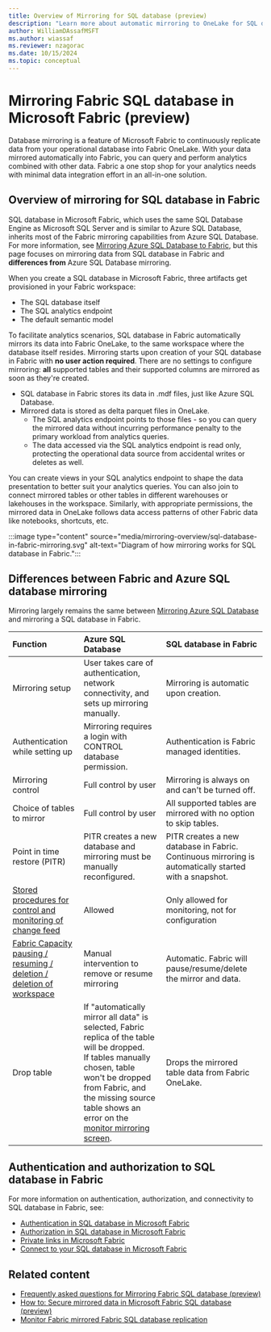 ```yaml
---
title: Overview of Mirroring for SQL database (preview)
description: "Learn more about automatic mirroring to OneLake for SQL database in Fabric."
author: WilliamDAssafMSFT
ms.author: wiassaf
ms.reviewer: nzagorac
ms.date: 10/15/2024
ms.topic: conceptual
---
```

# Mirroring Fabric SQL database in Microsoft Fabric (preview)

Database mirroring is a feature of Microsoft Fabric to continuously replicate data from your operational database into Fabric OneLake. With your data mirrored automatically into Fabric, you can query and perform analytics combined with other data. Fabric a one stop shop for your analytics needs with minimal data integration effort in an all-in-one solution.

## Overview of mirroring for SQL database in Fabric

SQL database in Microsoft Fabric, which uses the same SQL Database Engine as Microsoft SQL Server and is similar to Azure SQL Database, inherits most of the Fabric mirroring capabilities from Azure SQL Database. For more information, see [Mirroring Azure SQL Database to Fabric](../mirrored-database/azure-sql-database.md), but this page focuses on mirroring data from SQL database in Fabric and **differences from** Azure SQL Database mirroring.

When you create a SQL database in Microsoft Fabric, three artifacts get provisioned in your Fabric workspace:

- The SQL database itself
- The SQL analytics endpoint
- The default semantic model

To facilitate analytics scenarios, SQL database in Fabric automatically mirrors its data into Fabric OneLake, to the same workspace where the database itself resides. Mirroring starts upon creation of your SQL database in Fabric with **no user action required**. There are no settings to configure mirroring: **all** supported tables and their supported columns are mirrored as soon as they're created.

- SQL database in Fabric stores its data in .mdf files, just like Azure SQL Database.
- Mirrored data is stored as delta parquet files in OneLake.
    - The SQL analytics endpoint points to those files - so you can query the mirrored data without incurring performance penalty to the primary workload from analytics queries.
    - The data accessed via the SQL analytics endpoint is read only, protecting the operational data source from accidental writes or deletes as well.

You can create views in your SQL analytics endpoint to shape the data presentation to better suit your analytics queries. You can also join to connect mirrored tables or other tables in different warehouses or lakehouses in the workspace. Similarly, with appropriate permissions, the mirrored data in OneLake follows data access patterns of other Fabric data like notebooks, shortcuts, etc.

:::image type="content" source="media/mirroring-overview/sql-database-in-fabric-mirroring.svg" alt-text="Diagram of how mirroring works for SQL database in Fabric.":::

## Differences between Fabric and Azure SQL database mirroring

Mirroring largely remains the same between [Mirroring Azure SQL Database](../mirrored-database/azure-sql-database.md) and mirroring a SQL database in Fabric.

| Function | Azure SQL Database | SQL database in Fabric |
|:--|:--|:--|
| Mirroring setup | User takes care of authentication, network connectivity, and sets up mirroring manually. | Mirroring is automatic upon creation. |
| Authentication while setting up | Mirroring requires a login with CONTROL database permission. | Authentication is Fabric managed identities. |
| Mirroring control          | Full control by user  | Mirroring is always on and can't be turned off.  |
| Choice of tables to mirror | Full control by user  | All supported tables are mirrored with no option to skip tables. |
| Point in time restore (PITR) | PITR creates a new database and mirroring must be manually reconfigured. | PITR creates a new database in Fabric. Continuous mirroring is automatically started with a snapshot. |
| [Stored procedures for control and monitoring of change feed](/sql/relational-databases/system-stored-procedures/sp-change-feed-enable-db?view=fabric&preserve-view=true) | Allowed | Only allowed for monitoring, not for configuration |
| [Fabric Capacity pausing / resuming / deletion / deletion of workspace](/sql/relational-databases/system-stored-procedures/sp-change-feed-enable-db?view=fabric&preserve-view=true) | Manual intervention to remove or resume mirroring | Automatic. Fabric will pause/resume/delete the mirror and data. |
| Drop table | If "automatically mirror all data" is selected, Fabric replica of the table will be dropped.<br/>If tables manually chosen, table won't be dropped from Fabric, and the missing source table shows an error on the [monitor mirroring screen](../mirrored-database/monitor.md). | Drops the mirrored table data from Fabric OneLake. |

## Authentication and authorization to SQL database in Fabric

For more information on authentication, authorization, and connectivity to SQL database in Fabric, see:

- [Authentication in SQL database in Microsoft Fabric](authentication.md)
- [Authorization in SQL database in Microsoft Fabric](authorization.md)
- [Private links in Microsoft Fabric](../../security/security-private-links-overview.md)
- [Connect to your SQL database in Microsoft Fabric](connect.md)

## Related content

- [Frequently asked questions for Mirroring Fabric SQL database (preview)](mirroring-faq.yml)
- [How to: Secure mirrored data in Microsoft Fabric SQL database (preview)](mirroring-secure.md)
- [Monitor Fabric mirrored Fabric SQL database replication](mirroring-monitor.md)
